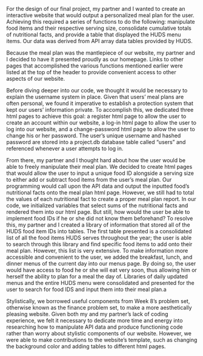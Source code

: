For the design of our final project, my partner and I wanted to create an interactive website that would output a personalized meal plan for the user. Achieving this required a series of functions to do the following: manipulate food items and their respective serving size, consolidate cumulative totals of nutritional facts, and provide a table that displayed the HUDS menu items. Our data was derived from API array data tables provided by HUDS.

Because the meal plan was the mantlepiece of our website, my partner and I decided to have it presented proudly as our homepage. Links to other pages that accomplished the various functions mentioned earlier were listed at the top of the header to provide convenient access to other aspects of our website.

Before diving deeper into our code, we thought it would be necessary to explain the username system in place. Given that users’ meal plans are often personal, we found it imperative to establish a protection system that kept our users’ information private. To accomplish this, we dedicated three html pages to achieve this goal: a register html page to allow the user to create an account within our website, a log-in html page to allow the user to log into our website, and a change-password html page to allow the user to change his or her password. The user’s unique username and hashed password are stored into a project.db database table called “users” and referenced whenever a user attempts to log in.

From there, my partner and I thought hard about how the user would be able to freely manipulate their meal plan. We decided to create html pages that would allow the user to input a unique food ID alongside a serving size to either add or subtract food items from the user’s meal plan. Our programming would call upon the API data and output the inputted food’s nutritional facts onto the meal plan html page. However, we still had to total the values of each nutritional fact to create a proper meal plan report. In our code, we initialized variables that select sums of the nutritional facts and rendered them into our html page.
But still, how would the user be able to implement food IDs if he or she did not know them beforehand? To resolve this, my partner and I created a library of information that stored all of the HUDS food item IDs into tables. The first table presented is a consolidated list of all the food items HUDS serves throughout the year; the user is able to search through this library and find specific food items to add onto their meal plan. However, this list is very extensive. To make information more accessible and convenient to the user, we added the breakfast, lunch, and dinner menus of the current day into our menus page. By doing so, the user would have access to food he or she will eat very soon, thus allowing him or herself the ability to plan for a meal the day of. Libraries of daily updated menus and the entire HUDS menu were consolidated and presented for the user to search for food IDS and input them into their meal plan.a

Stylistically, we borrowed useful components from Week 8’s problem set, otherwise known as the finance problem set, to make a more aesthetically pleasing website. Given both my and my partner’s lack of coding experience, we felt it necessary to dedicate more time and energy into researching how to manipulate API data and produce functioning code rather than worry about stylistic components of our website. However, we were able to make contributions to the website’s template, such as changing the background color and adding tables to different html pages.
